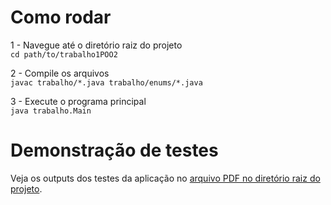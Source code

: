 # Como rodar

1 - Navegue até o diretório raiz do projeto  
``` cd path/to/trabalho1POO2 ``` 

2 - Compile os arquivos  
```javac trabalho/*.java trabalho/enums/*.java```

3 - Execute o programa principal  
```java trabalho.Main``` 

# Demonstração de testes
Veja os outputs dos testes da aplicação no [arquivo PDF no diretório raiz do projeto](<Trabalho 1 - POO II - Fluxo de situação de matrícula>).
